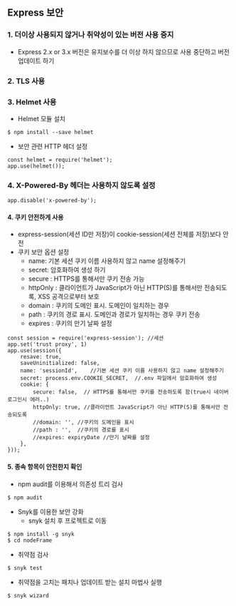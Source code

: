 ## Express 보안

### 1. 더이상 사용되지 않거나 취약성이 있는 버전 사용 중지
- Express 2.x or 3.x 버전은 유지보수를 더 이상 하지 않으므로 사용 중단하고 버전 업데이트 하기  
  
### 2. TLS 사용
  
### 3. Helmet 사용
- Helmet 모듈 설치
```
$ npm install --save helmet
```
- 보안 관련 HTTP 헤더 설정  

```
const helmet = require('helmet');
app.use(helmet());
```
  
### 4. X-Powered-By 헤더는 사용하지 않도록 설정
```
app.disable('x-powered-by');
```

#### 4. 쿠키 안전하게 사용
- express-session(세션 ID만 저장)이 cookie-session(세션 전체를 저장)보다 안전  
- 쿠키 보안 옵션 설정​  
    - name: 기본 세션 쿠키 이름 사용하지 않고 name 설정해주기  
    - secret: 암호화하여 생성 하기  
    - secure : HTTPS를 통해서만 쿠키 전송 가능  
    - httpOnly : 클라이언트가 JavaScript가 아닌 HTTP(S)를 통해서만 전송되도록, XSS 공격으로부터 보호  
    - domain : 쿠키의 도메인 표시. 도메인이 일치하는 경우  
    - path : 쿠키의 경로 표시. 도메인과 경로가 일치하는 경우 쿠키 전송  
    - expires : 쿠키의 만기 날짜 설정  
  
```
const session = require('express-session'); //세션
app.set('trust proxy', 1)
app.use(session({
    resave: true,
    saveUninitialized: false,
    name: 'sessionId',    //기본 세션 쿠키 이름 사용하지 않고 ﻿name 설정해주기
    secret: process.env.COOKIE_SECRET,  //.env 파일에서 암호화하여 생성
    cookie: {
        secure: false,  // HTTPS를 통해서만 쿠키를 전송하도록 함(true시 네이버 로그인시 에러..)
        httpOnly: true, //클라이언트 JavaScript가 아닌 HTTP(S)를 통해서만 전송되도록
        //domain: '', //쿠키의 도메인을 표시
        //path : '',  //쿠키의 경로를 표시
        //expires: expiryDate //만기 날짜를 설정
    },
}));
```

#### 5. 종속 항목이 안전한지 확인
- npm audit를 이용해서 의존성 트리 검사  
```
$ npm audit
```
  
- Snyk를 이용한 보안 강화  
    - snyk 설치 후 프로젝트로 이동  
```
$ npm install -g snyk
$ cd nodeFrame
```
  
- 취약점 검사  
```
$ snyk test
```

- 취약점을 고치는 패치나 업데이트 받는 설치 마법사 실행  
```
$ snyk wizard
```
